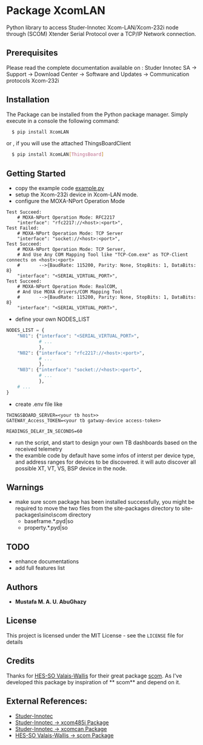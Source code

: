 Package **XcomLAN**
===================

Python library to access Studer-Innotec Xcom-LAN/Xcom-232i node through (SCOM) Xtender Serial Protocol over a TCP/IP
Network connection.

Prerequisites
-------------

Please read the complete documentation available on : Studer Innotec SA -> Support -> Download Center ->
Software and Updates -> Communication protocols Xcom-232i

Installation
------------
The Package can be installed from the Python package manager. Simply execute in a console the following command:

```bash
  $ pip install XcomLAN
```

or , if you will use the attached ThingsBoardClient

```bash
  $ pip install XcomLAN[ThingsBoard]
```

Getting Started
----------------

- copy the example code [example.py](https://github.com/Mustafa-Abu-Ghazy/XcomLAN/blob/master/example.py)
- setup the Xcom-232i device in Xcom-LAN mode.
- configure the MOXA-NPort Operation Mode

```
Test Succeed:
    # MOXA-NPort Operation Mode: RFC2217
    "interface": "rfc2217://<host>:<port>",
Test Failed:
    # MOXA-NPort Operation Mode: TCP Server
    "interface": "socket://<host>:<port>",
Test Succeed:
    # MOXA-NPort Operation Mode: TCP Server,
    # And Use Any COM Mapping Tool like "TCP-Com.exe" as TCP-Client connects on <host>:<port>
    #       -->{BaudRate: 115200, Parity: None, StopBits: 1, DataBits: 8}
    "interface": "<SERIAL_VIRTUAL_PORT>",
Test Succeed:
    # MOXA-NPort Operation Mode: RealCOM,
    # And Use MOXA drivers/COM Mapping Tool
    #       -->{BaudRate: 115200, Parity: None, StopBits: 1, DataBits: 8}
    "interface": "<SERIAL_VIRTUAL_PORT>",
```

- define your own NODES_LIST

```python
NODES_LIST = {
    "N01": {"interface": "<SERIAL_VIRTUAL_PORT>",
            # ...
            },
    "N02": {"interface": "rfc2217://<host>:<port>",
            # ...
            },
    "N03": {"interface": "socket://<host>:<port>",
            # ...
            },
    # ...
}
```

- create .env file like

```
THINGSBOARD_SERVER=<your tb host>>
GATEWAY_Access_TOKEN=<your tb gatway-device access-token>

READINGS_DELAY_IN_SECONDS=60
```
- run the script, and start to design your own TB dashboards based on the received telemetry
- the examble code by default have some infos of interst per device type, and address ranges for devices to be discovered.
it will auto discover all possible XT, VT, VS, BSP device in the node.

Warnings
--------
- make sure scom package has been installed successfully, you might be required to move the two files
  from the site-packages directory to site-packages\sino\scom directory
  - baseframe.*.pyd|so
  - property.*.pyd|so

TODO
----
- enhance documentations
- add full features list

Authors
-------

- **Mustafa M. A. U. AbuGhazy**

License
-------

This project is licensed under the MIT License - see the `LICENSE` file for details


Credits
-------

Thanks for [HES-SO Valais-Wallis](https://github.com/hesso-valais)
for their great package [scom](https://pypi.org/project/scom/). As I've developed this package by inspiration of **
scom** and depend on it.

External References:
--------------------

- [Studer-Innotec](https://www.studer-innotec.com)
- [Studer-Innotec -> xcom485i Package](https://github.com/studer-innotec/xcom485i.git)
- [Studer-Innotec -> xcomcan Package](https://github.com/studer-innotec/xcomcan.git)
- [HES-SO Valais-Wallis -> scom Package](https://github.com/hesso-valais/scom.git)